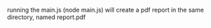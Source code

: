 running the main.js (node main.js) will create a pdf report in the same directory, named report.pdf
